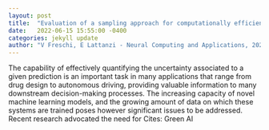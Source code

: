 ```yaml
---
layout: post
title:  "Evaluation of a sampling approach for computationally efficient uncertainty quantification in regression learning models"
date:   2022-06-15 15:55:00 -0400
categories: jekyll update
author: "V Freschi, E Lattanzi - Neural Computing and Applications, 2022"
---
```

The capability of effectively quantifying the uncertainty associated to a given prediction is an important task in many applications that range from drug design to autonomous driving, providing valuable information to many downstream decision-making processes. The increasing capacity of novel machine learning models, and the growing amount of data on which these systems are trained poses however significant issues to be addressed. Recent research advocated the need for 
Cites: Green AI